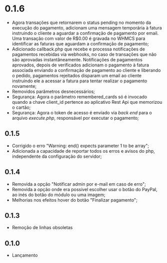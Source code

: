 # 0.1.6
- Agora transações que retornarem o status pending no momento da execução do pagamento, adicionam uma mensagem temporária à fatura instruindo o cliente a aguardar a confirmação de pagamento por email. Uma transação com valor de R$0.00 é gravada no WHMCS para identificar as faturas que aguardam a confirmação de pagamento;
- Adicionado callback.php que recebe e processa notificações de pagamentos recebidas via webhooks, no caso de transações que não são aprovadas instantâneamente. Notificações de pagamentos aprovados, depois de verificados adicionam o pagamento à fatura associada enviando a confirmação de pagamento ao cliente e liberando o pedido, pagamentos rejeitados disparam um email ao cliente instruindo ele a acessar a fatura para tentar realizar o pagamento novamente;
- Removidos parâmetros desnecessários;
- Segurança: Agora o parâmetro remembered_cards só é invocado quando a chave client_id pertence ao aplicativo Rest Api que memorizou o cartão;
- Segurança: Agora o token de acesso é enviado via _back end_ para o arquivo _execute.php_, responsável por executar o pagamento;

## 0.1.5
- Corrigido o erro "Warning: end() expects parameter 1 to be array";
- Adicionada a capacidade de reportar todos os erros e avisos do php, independente da configuração do servidor;

## 0.1.4
- Removida a opção "Notificar admin por e-mail em caso de erro";
- Removida a opção onde era possível escolher usar o botão do PayPal, ao inés do botão do módulo ou uma imagem;
- Melhorias nos efeitos hover do botão "Finalizar pagamento";

## 0.1.3
- Remoção de linhas obsoletas
 
## 0.1.0
- Lançamento
